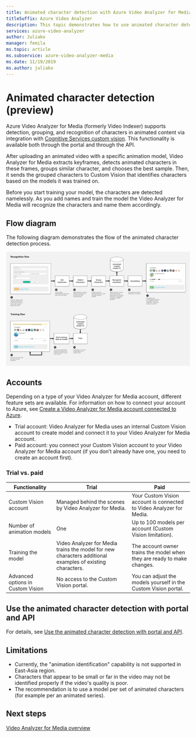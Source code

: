 ```yaml
---
title: Animated character detection with Azure Video Analyzer for Media (formerly Video Indexer)
titleSuffix: Azure Video Analyzer
description: This topic demonstrates how to use animated character detection with Azure Video Analyzer for Media (formerly Video Indexer).
services: azure-video-analyzer
author: Juliako
manager: femila
ms.topic: article
ms.subservice: azure-video-analyzer-media
ms.date: 11/19/2019
ms.author: juliako
---
```


# Animated character detection (preview)

Azure Video Analyzer for Media (formerly Video Indexer) supports detection, grouping, and recognition of characters in animated content via integration with [Cognitive Services custom vision](https://azure.microsoft.com/services/cognitive-services/custom-vision-service/). This functionality is available both through the portal and through the API.

After uploading an animated video with a specific animation model, Video Analyzer for Media extracts keyframes, detects animated characters in these frames, groups similar character, and chooses the best sample. Then, it sends the grouped characters to Custom Vision that identifies characters based on the models it was trained on. 

Before you start training your model, the characters are detected namelessly. As you add names and train the model the Video Analyzer for Media will recognize the characters and name them accordingly.

## Flow diagram

The following diagram demonstrates the flow of the animated character detection process.

![Flow diagram](./media/animated-characters-recognition/flow.png)

## Accounts

Depending on a type of your Video Analyzer for Media account, different feature sets are available. For information on how to connect your account to Azure, see [Create a Video Analyzer for Media account connected to Azure](connect-to-azure.md).

* Trial account: Video Analyzer for Media uses an internal Custom Vision account to create model and connect it to your Video Analyzer for Media account. 
* Paid account: you connect your Custom Vision account to your Video Analyzer for Media account (if you don’t already have one, you need to create an account first).

### Trial vs. paid

|Functionality|Trial|Paid|
|---|---|---|
|Custom Vision account|Managed behind the scenes by Video Analyzer for Media. |Your Custom Vision account is connected to Video Analyzer for Media.|
|Number of animation models|One|Up to 100 models per account (Custom Vision limitation).|
|Training the model|Video Analyzer for Media trains the model for new characters additional examples of existing characters.|The account owner trains the model when they are ready to make changes.|
|Advanced options in Custom Vision|No access to the Custom Vision portal.|You can adjust the models yourself in the Custom Vision portal.|

## Use the animated character detection with portal  and API

For details, see [Use the animated character detection with portal and API](animated-characters-recognition-how-to.md).

## Limitations

* Currently, the "animation identification" capability is not supported in East-Asia region.
* Characters that appear to be small or far in the video may not be identified properly if the video's quality is poor.
* The recommendation is to use a model per set of animated characters (for example per an animated series).

## Next steps

[Video Analyzer for Media overview](video-indexer-overview.md)
